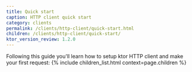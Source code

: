 ```yaml
---
title: Quick start
caption: HTTP client quick start
category: clients
permalink: /clients/http-client/quick-start.html
children: /clients/http-client/quick-start/
ktor_version_review: 1.2.0
---
```


Following this guide you'll learn how to setup ktor HTTP client and make your first request:
{% include children_list.html context=page.children %}